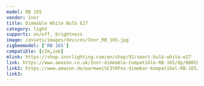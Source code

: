 ```yaml
---
model: RB 165
vendor: Innr
title: Dimmable White Bulb E27
category: light
supports: on/off, brightness
image: /assets/images/devices/Innr_RB_165.jpg
zigbeemodel: ['RB 165']
compatible: [z2m,iob]
mlink: https://shop.innrlighting.com/en/shop/91/smart-bulb-white-e27
link: https://www.amazon.co.uk/Innr-dimmable-Compatible-RB-165/dp/B00CKPF10M
link2: https://www.amazon.de/warmwei%C3%9Fes-dimmbar-kompatibel-RB-165/dp/B00CKPF10M
link3: 
---
```

